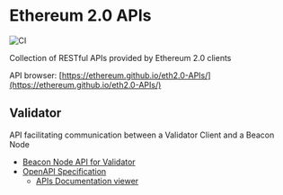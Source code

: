 # Ethereum 2.0 APIs

![CI](https://github.com/ethereum/eth2.0-APIs/workflows/CI/badge.svg)

Collection of RESTful APIs provided by Ethereum 2.0 clients

API browser: [https://ethereum.github.io/eth2.0-APIs/](https://ethereum.github.io/eth2.0-APIs/)

## Validator

API facilitating communication between a Validator Client and a Beacon Node

* [Beacon Node API for Validator](apis/validator/README.md)
* [OpenAPI Specification](apis/validator/beacon-node-oapi.yaml)
   * [APIs Documentation viewer](https://ethereum.github.io/eth2.0-APIs/)

